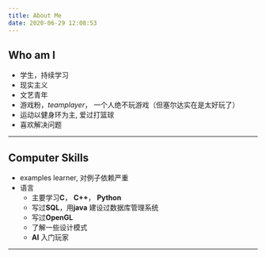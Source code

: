 ```yaml
---
title: About Me
date: 2020-06-29 12:08:53
---
```



## Who am I

- 学生，持续学习
- 现实主义
- 文艺青年
- 游戏粉，*teamplayer*， 一个人绝不玩游戏（但塞尔达实在是太好玩了）
- 运动以健身环为主, 爱过打篮球
- 喜欢解决问题

------

## Computer Skills
- examples learner, 对例子依赖严重
- 语言
    - 主要学习**C**， **C++**， **Python**
    - 写过**SQL**，用**java** 建设过数据库管理系统
    - 写过**OpenGL**
    - 了解一些设计模式
    - **AI** 入门玩家

------

